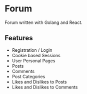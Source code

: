 # Forum

Forum written with Golang and React.

## Features

- Registration / Login
- Cookie based Sessions
- User Personal Pages
- Posts
- Comments
- Post Categories
- Likes and Dislikes to Posts
- Likes and Dislikes to Comments
